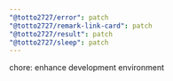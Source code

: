 ```yaml
---
"@totto2727/error": patch
"@totto2727/remark-link-card": patch
"@totto2727/result": patch
"@totto2727/sleep": patch
---
```


chore: enhance development environment

